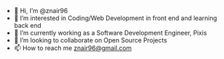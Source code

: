 - 👋 Hi, I’m @znair96
- 👀 I’m interested in Coding/Web Development in front end and learning back end
- 🌱 I’m currently working as a Software Development Engineer, Pixis
- 💞️ I’m looking to collaborate on Open Source Projects
- 📫 How to reach me znair96@gmail.com

<!---
znair96/znair96 is a ✨ special ✨ repository because its `README.md` (this file) appears on your GitHub profile.
You can click the Preview link to take a look at your changes.
--->

